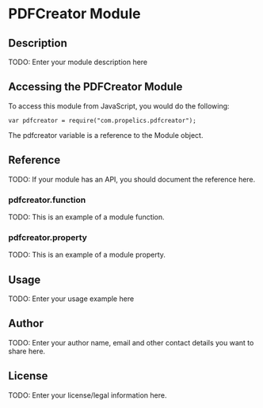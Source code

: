 # PDFCreator Module

## Description

TODO: Enter your module description here

## Accessing the PDFCreator Module

To access this module from JavaScript, you would do the following:

    var pdfcreator = require("com.propelics.pdfcreator");

The pdfcreator variable is a reference to the Module object.

## Reference

TODO: If your module has an API, you should document
the reference here.

### pdfcreator.function

TODO: This is an example of a module function.

### pdfcreator.property

TODO: This is an example of a module property.

## Usage

TODO: Enter your usage example here

## Author

TODO: Enter your author name, email and other contact
details you want to share here.

## License

TODO: Enter your license/legal information here.
